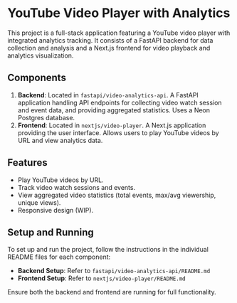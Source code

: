 # YouTube Video Player with Analytics

This project is a full-stack application featuring a YouTube video player with integrated analytics tracking. It consists of a FastAPI backend for data collection and analysis and a Next.js frontend for video playback and analytics visualization.

## Components

1.  **Backend**: Located in `fastapi/video-analytics-api`. A FastAPI application handling API endpoints for collecting video watch session and event data, and providing aggregated statistics. Uses a Neon Postgres database.
2.  **Frontend**: Located in `nextjs/video-player`. A Next.js application providing the user interface. Allows users to play YouTube videos by URL and view analytics data.

## Features

*   Play YouTube videos by URL.
*   Track video watch sessions and events.
*   View aggregated video statistics (total events, max/avg viewership, unique views).
*   Responsive design (WIP).

## Setup and Running

To set up and run the project, follow the instructions in the individual README files for each component:

*   **Backend Setup**: Refer to `fastapi/video-analytics-api/README.md`
*   **Frontend Setup**: Refer to `nextjs/video-player/README.md`

Ensure both the backend and frontend are running for full functionality.

